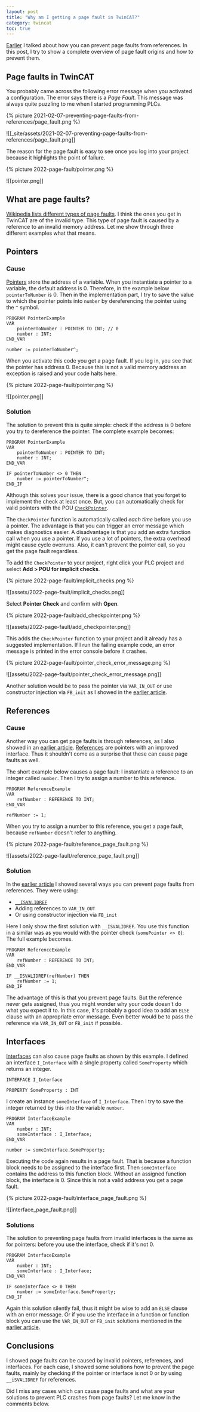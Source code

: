 ```yaml
---
layout: post
title: "Why am I getting a page fault in TwinCAT?"
category: twincat
toc: true
---
```


[Earlier](https://cookncode.com/twincat/2021/02/07/preventing-page-faults-from-references.html) I talked about how you can prevent page faults from references. In this post, I try to show a complete overview of page fault origins and how to prevent them.

## Page faults in TwinCAT
You probably came across the following error message when you activated a configuration. The error says there is a *Page Fault*. This message was always quite puzzling to me when I started programming PLCs. 

{% picture 2021-02-07-preventing-page-faults-from-references/page_fault.png %}

![[_site/assets/2021-02-07-preventing-page-faults-from-references/page_fault.png]]

The reason for the page fault is easy to see once you log into your project because it highlights the point of failure.

{% picture 2022-page-fault/pointer.png %}

![[pointer.png]]

## What are page faults?

[Wikipedia lists different types of page faults](https://en.wikipedia.org/wiki/Page_fault). I think the ones you get in TwinCAT are of the invalid type. This type of page fault is caused by a reference to an invalid memory address. Let me show through three different examples what that means.

## Pointers

### Cause

[Pointers](https://infosys.beckhoff.com/content/1033/tc3_plc_intro/2529453451.html?id=5839194631499501145) store the address of a variable. When you instantiate a pointer to a variable, the default address is 0. Therefore, in the example below `pointerToNumber` is 0. Then in the implementation part, I try to save the value to which the pointer points into `number` by dereferencing the pointer using the `^` symbol.

```
PROGRAM PointerExample
VAR
    pointerToNumber : POINTER TO INT; // 0
    number : INT;
END_VAR

number := pointerToNumber^;
```

 When you activate this code you get a page fault. If you log in, you see that the pointer has address 0. Because this is not a valid memory address an exception is raised and your code halts here. 
 
 {% picture 2022-page-fault/pointer.png %}
 
 ![[pointer.png]]

### Solution
The solution to prevent this is quite simple: check if the address is 0 before you try to dereference the pointer. The complete example becomes:

```
PROGRAM PointerExample
VAR
    pointerToNumber : POINTER TO INT;
    number : INT;
END_VAR

IF pointerToNumber <> 0 THEN
    number := pointerToNumber^;
END_IF
```

Although this solves your issue, there is a good chance that you forget to implement the check at least once. But, you can automatically check for valid pointers with the POU [`CheckPointer`](https://infosys.beckhoff.com/content/1033/tc3_plc_intro/2530405259.html?id=7869750361486034578). 

The `CheckPointer` function is automatically called _each time_ before you use a pointer. The advantage is that you can trigger an error message which makes diagnostics easier. A disadvantage is that you add an extra function call when you use a pointer. If you use a lot of pointers, the extra overhead might cause cycle overruns. Also, it can't prevent the pointer call, so you get the page fault regardless.

To add the `CheckPointer` to your project, right click your PLC project and select **Add > POU for implicit checks**. 

{% picture 2022-page-fault/implicit_checks.png %}

![[assets/2022-page-fault/implicit_checks.png]]
 
 Select **Pointer Check** and confirm with **Open**.
 
 {% picture 2022-page-fault/add_checkpointer.png %}
 
 ![[assets/2022-page-fault/add_checkpointer.png]]
 
 This adds the `CheckPointer` function to your project and it already has a suggested implementation. If I run the failing example code, an error message is printed in the error console before it crashes.
 
 {% picture 2022-page-fault/pointer_check_error_message.png %}
 
 ![[assets/2022-page-fault/pointer_check_error_message.png]]

Another solution would be to pass the pointer via `VAR_IN_OUT` or use constructor injection via `FB_init` as I showed in the [earlier article](https://cookncode.com/twincat/2021/02/07/preventing-page-faults-from-references.html). 

## References

### Cause
Another way you can get page faults is through references, as I also showed in an [earlier article](https://cookncode.com/twincat/2021/02/07/preventing-page-faults-from-references.html). [References](https://infosys.beckhoff.com/content/1033/tc3_plc_intro/2529458827.html?id=2716630061017907414) are pointers with an improved interface. Thus it shouldn't come as a surprise that these can cause page faults as well.  

The short example below causes a page fault: I instantiate a reference to an integer called `number`. Then I try to assign a number to this reference. 

```
PROGRAM ReferenceExample
VAR
    refNumber : REFERENCE TO INT;
END_VAR

refNumber := 1;
```

When you try to assign a number to this reference, you get a page fault, because `refNumber` doesn't refer to anything.

{% picture 2022-page-fault/reference_page_fault.png %}

![[assets/2022-page-fault/reference_page_fault.png]]

### Solution

In the [earlier article](https://cookncode.com/twincat/2021/02/07/preventing-page-faults-from-references.html) I showed several ways you can prevent page faults from references. They were using:
- [`__ISVALIDREF`](https://infosys.beckhoff.com/english.php?content=../content/1033/tc3_plc_intro/2529165707.html&id=)
- Adding references to `VAR_IN_OUT`
- Or using constructor injection via `FB_init`

Here I only show the first solution with `__ISVALIDREF`. You use this function in a similar was as you would with the pointer check (`somePointer <> 0`): The full example becomes.

```
PROGRAM ReferenceExample
VAR
    refNumber : REFERENCE TO INT;
END_VAR

IF __ISVALIDREF(refNumber) THEN
    refNumber := 1;
END_IF
```

The advantage of this is that you prevent page faults. But the reference never gets assigned, thus you might wonder why your code doesn't do what you expect it to. In this case, it's probably a good idea to add an `ELSE` clause with an appropriate error message. Even better would be to pass the reference via `VAR_IN_OUT` or `FB_init` if possible.

## Interfaces
[Interfaces](https://infosys.beckhoff.com/content/1033/tc3_plc_intro/4256428299.html?id=507172925224818176) can also cause page faults as shown by this example. I defined an interface `I_Interface` with a single property called `SomeProperty` which returns an integer.

```
INTERFACE I_Interface

PROPERTY SomeProperty : INT

```

I create an instance `someInterface` of `I_Interface`.  Then I try to save the integer returned by this into the variable `number`.

```
PROGRAM InterfaceExample
VAR
    number : INT;
    someInterface : I_Interface;
END_VAR

number := someInterface.SomeProperty;
```

Executing the code again results in a page fault. That is because a function block needs to be assigned to the interface first. Then `someInterface` contains the address to this function block. Without an assigned function block, the interface is 0. Since this is not a valid address you get a page fault. 

{% picture 2022-page-fault/interface_page_fault.png %}

![[interface_page_fault.png]]

### Solutions

The solution to preventing page faults from invalid interfaces is the same as for pointers: before you use the interface, check if it's not 0.

```
PROGRAM InterfaceExample
VAR
    number : INT;
    someInterface : I_Interface;
END_VAR

IF someInterface <> 0 THEN
    number := someInterface.SomeProperty;
END_IF
```

Again this solution silently fail, thus it might be wise to add an `ELSE` clause with an error message. Or if you use the interface in a function or function block you can use the `VAR_IN_OUT` or `FB_init` solutions mentioned in the [earlier article](https://cookncode.com/twincat/2021/02/07/preventing-page-faults-from-references.html).

## Conclusions
I showed page faults can be caused by invalid pointers, references, and interfaces. For each case,  I showed some solutions how to prevent the page faults, mainly by checking if the pointer or interface is not 0 or by using `__iSVALIDREF` for references. 

Did I miss any cases which can cause page faults and what are your solutions to prevent PLC crashes from page faults? Let me know in the comments below.
